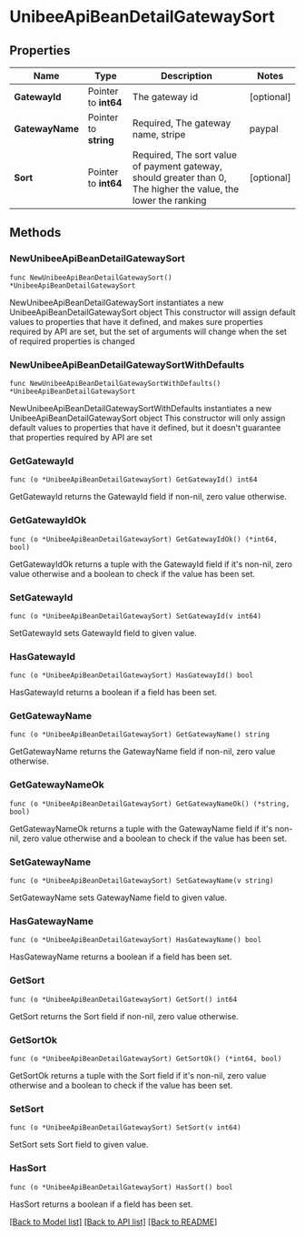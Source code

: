 # UnibeeApiBeanDetailGatewaySort

## Properties

Name | Type | Description | Notes
------------ | ------------- | ------------- | -------------
**GatewayId** | Pointer to **int64** | The gateway id | [optional] 
**GatewayName** | Pointer to **string** | Required, The gateway name, stripe|paypal|changelly|unitpay|payssion|cryptadium | [optional] 
**Sort** | Pointer to **int64** | Required, The sort value of payment gateway, should greater than 0, The higher the value, the lower the ranking | [optional] 

## Methods

### NewUnibeeApiBeanDetailGatewaySort

`func NewUnibeeApiBeanDetailGatewaySort() *UnibeeApiBeanDetailGatewaySort`

NewUnibeeApiBeanDetailGatewaySort instantiates a new UnibeeApiBeanDetailGatewaySort object
This constructor will assign default values to properties that have it defined,
and makes sure properties required by API are set, but the set of arguments
will change when the set of required properties is changed

### NewUnibeeApiBeanDetailGatewaySortWithDefaults

`func NewUnibeeApiBeanDetailGatewaySortWithDefaults() *UnibeeApiBeanDetailGatewaySort`

NewUnibeeApiBeanDetailGatewaySortWithDefaults instantiates a new UnibeeApiBeanDetailGatewaySort object
This constructor will only assign default values to properties that have it defined,
but it doesn't guarantee that properties required by API are set

### GetGatewayId

`func (o *UnibeeApiBeanDetailGatewaySort) GetGatewayId() int64`

GetGatewayId returns the GatewayId field if non-nil, zero value otherwise.

### GetGatewayIdOk

`func (o *UnibeeApiBeanDetailGatewaySort) GetGatewayIdOk() (*int64, bool)`

GetGatewayIdOk returns a tuple with the GatewayId field if it's non-nil, zero value otherwise
and a boolean to check if the value has been set.

### SetGatewayId

`func (o *UnibeeApiBeanDetailGatewaySort) SetGatewayId(v int64)`

SetGatewayId sets GatewayId field to given value.

### HasGatewayId

`func (o *UnibeeApiBeanDetailGatewaySort) HasGatewayId() bool`

HasGatewayId returns a boolean if a field has been set.

### GetGatewayName

`func (o *UnibeeApiBeanDetailGatewaySort) GetGatewayName() string`

GetGatewayName returns the GatewayName field if non-nil, zero value otherwise.

### GetGatewayNameOk

`func (o *UnibeeApiBeanDetailGatewaySort) GetGatewayNameOk() (*string, bool)`

GetGatewayNameOk returns a tuple with the GatewayName field if it's non-nil, zero value otherwise
and a boolean to check if the value has been set.

### SetGatewayName

`func (o *UnibeeApiBeanDetailGatewaySort) SetGatewayName(v string)`

SetGatewayName sets GatewayName field to given value.

### HasGatewayName

`func (o *UnibeeApiBeanDetailGatewaySort) HasGatewayName() bool`

HasGatewayName returns a boolean if a field has been set.

### GetSort

`func (o *UnibeeApiBeanDetailGatewaySort) GetSort() int64`

GetSort returns the Sort field if non-nil, zero value otherwise.

### GetSortOk

`func (o *UnibeeApiBeanDetailGatewaySort) GetSortOk() (*int64, bool)`

GetSortOk returns a tuple with the Sort field if it's non-nil, zero value otherwise
and a boolean to check if the value has been set.

### SetSort

`func (o *UnibeeApiBeanDetailGatewaySort) SetSort(v int64)`

SetSort sets Sort field to given value.

### HasSort

`func (o *UnibeeApiBeanDetailGatewaySort) HasSort() bool`

HasSort returns a boolean if a field has been set.


[[Back to Model list]](../README.md#documentation-for-models) [[Back to API list]](../README.md#documentation-for-api-endpoints) [[Back to README]](../README.md)


